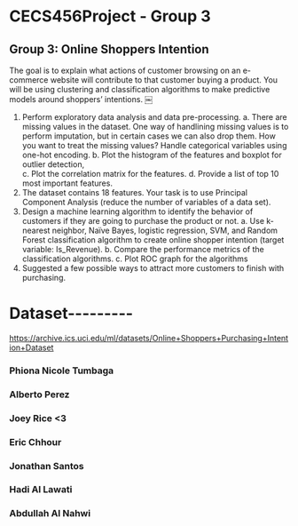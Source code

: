 # CECS456Project - Group 3
## Group 3: Online Shoppers Intention
The goal is to explain what actions of customer browsing on an e-commerce website will contribute to that customer buying a product. You will be using clustering and classification algorithms to make predictive models around shoppers’ intentions. ￼  
1.	Perform exploratory data analysis and data pre-processing.
a.	There are missing values in the dataset. One way of handlining missing values is to perform imputation, but in certain cases we can also drop them. How you want to treat the missing values? Handle categorical variables using one-hot encoding. 
b.	Plot the histogram of the features and boxplot for outlier detection,  
c.	Plot the correlation matrix for the features. 
d.	Provide a list of top 10 most important features. 
2.	The dataset contains 18 features. Your task is to use Principal Component Analysis (reduce the number of variables of a data set). 
3.	Design a machine learning algorithm to identify the behavior of customers if they are going to purchase the product or not.
a.	Use k-nearest neighbor, Naïve Bayes, logistic regression, SVM, and Random Forest classification algorithm to create online shopper intention (target variable: Is_Revenue).
b.	Compare the performance metrics of the classification algorithms.
c.	Plot ROC graph for the algorithms 
4.	Suggested a few possible ways to attract more customers to finish with purchasing.

# Dataset--------- 
https://archive.ics.uci.edu/ml/datasets/Online+Shoppers+Purchasing+Intention+Dataset
### Phiona Nicole Tumbaga 
### Alberto Perez 
### Joey Rice <3
### Eric Chhour
### Jonathan Santos
### Hadi Al Lawati
### Abdullah Al Nahwi
